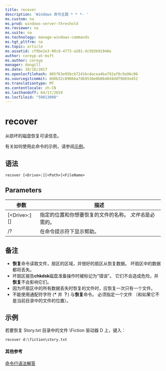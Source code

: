 ```yaml
---
title: recover
description: 'Windows 命令主题 * * *- '
ms.custom: na
ms.prod: windows-server-threshold
ms.reviewer: na
ms.suite: na
ms.technology: manage-windows-commands
ms.tgt_pltfrm: na
ms.topic: article
ms.assetid: cf9be2e3-90c8-4773-a201-dc503b91948e
author: coreyp-at-msft
ms.author: coreyp
manager: dongill
ms.date: 10/16/2017
ms.openlocfilehash: 805f63e95bcb72416cdacea4ba792af8c9a96c06
ms.sourcegitcommit: 0d0b32c8986ba7db9536e0b8648d4ddf9b03e452
ms.translationtype: MT
ms.contentlocale: zh-CN
ms.lasthandoff: 04/17/2019
ms.locfileid: "59813098"
---
```

# <a name="recover"></a>recover



从损坏的磁盘恢复可读信息。

有关如何使用此命令的示例，请参阅[示例](#BKMK_examples)。

## <a name="syntax"></a>语法

```
recover [<Drive>:][<Path>]<FileName>
```

## <a name="parameters"></a>Parameters

|参数|描述|
|---------|-----------|
|[\<Drive>:][<Path>]<FileName>|指定的位置和你想要恢复的文件的名称。 *文件名*是必需的。|
|/?|在命令提示符下显示帮助。|

## <a name="remarks"></a>备注

-   **恢复**命令读取文件，扇区的区域，并很好的扇区从恢复数据。 坏扇区中的数据都将丢失。
-   坏扇区报告**chkdsk**磁盘准备操作时被标记为"错误"。 它们不会造成危险，并**恢复**不会影响它们。
-   因为坏扇区中的所有数据丢失时恢复的文件时，应恢复一次只有一个文件。
-   不能使用通配符字符 (**&#42;** 并 **？**) 与**恢复**命令。 必须指定一个文件 （和如果它不是当前目录中的文件的位置）。

## <a name="BKMK_examples"></a>示例

若要恢复 Story.txt 目录中的文件 \Fiction 驱动器 D 上，键入：
```
recover d:\fiction\story.txt 
```

#### <a name="additional-references"></a>其他参考

[命令行语法解答](command-line-syntax-key.md)